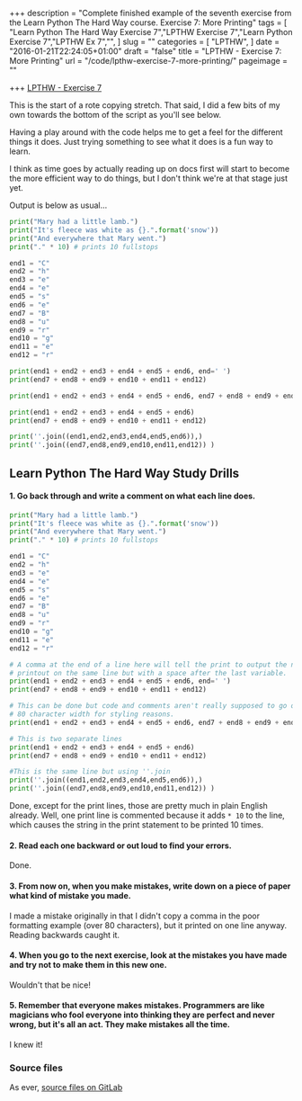 +++
description = "Complete finished example of the seventh exercise from the Learn Python The Hard Way course. Exercise 7: More Printing"
tags = [
  "Learn Python The Hard Way Exercise 7","LPTHW Exercise 7","Learn Python Exercise 7","LPTHW Ex 7","",
]
slug = ""
categories = [
  "LPTHW",
]
date = "2016-01-21T22:24:05+01:00"
draft = "false"
title = "LPTHW - Exercise 7: More Printing"
url = "/code/lpthw-exercise-7-more-printing/"
pageimage = ""

+++
[LPTHW - Exercise 7](http://learnpythonthehardway.org/book/ex7.html)

This is the start of a rote copying stretch. That said, I did a few bits of my own towards the bottom of the script as you'll see below. 

Having a play around with the code helps me to get a feel for the different things it does. Just trying something to see what it does is a fun way to learn. 

I think as time goes by actually reading up on docs first will start to become the more efficient way to do things, but I don't think we're at that stage just yet.

Output is below as usual...

```python
print("Mary had a little lamb.")
print("It's fleece was white as {}.".format('snow'))
print("And everywhere that Mary went.")
print("." * 10) # prints 10 fullstops

end1 = "C"
end2 = "h"
end3 = "e"
end4 = "e"
end5 = "s"
end6 = "e"
end7 = "B"
end8 = "u"
end9 = "r"
end10 = "g"
end11 = "e"
end12 = "r"

print(end1 + end2 + end3 + end4 + end5 + end6, end=' ')
print(end7 + end8 + end9 + end10 + end11 + end12)

print(end1 + end2 + end3 + end4 + end5 + end6, end7 + end8 + end9 + end10 + end11 + end12)

print(end1 + end2 + end3 + end4 + end5 + end6)
print(end7 + end8 + end9 + end10 + end11 + end12)

print(''.join((end1,end2,end3,end4,end5,end6)),)
print(''.join((end7,end8,end9,end10,end11,end12)) )
```

## Learn Python The Hard Way Study Drills

#### 1. Go back through and write a comment on what each line does.

```python
print("Mary had a little lamb.")
print("It's fleece was white as {}.".format('snow'))
print("And everywhere that Mary went.")
print("." * 10) # prints 10 fullstops

end1 = "C"
end2 = "h"
end3 = "e"
end4 = "e"
end5 = "s"
end6 = "e"
end7 = "B"
end8 = "u"
end9 = "r"
end10 = "g"
end11 = "e"
end12 = "r"

# A comma at the end of a line here will tell the print to output the next 
# printout on the same line but with a space after the last variable. 
print(end1 + end2 + end3 + end4 + end5 + end6, end=' ')
print(end7 + end8 + end9 + end10 + end11 + end12)

# This can be done but code and comments aren't really supposed to go over 
# 80 character width for styling reasons.
print(end1 + end2 + end3 + end4 + end5 + end6, end7 + end8 + end9 + end10 + end11 + end12)

# This is two separate lines
print(end1 + end2 + end3 + end4 + end5 + end6)
print(end7 + end8 + end9 + end10 + end11 + end12)

#This is the same line but using ''.join
print(''.join((end1,end2,end3,end4,end5,end6)),)
print(''.join((end7,end8,end9,end10,end11,end12)) )
```

Done, except for the print lines, those are pretty much in plain English already. Well, one print line is commented because it adds `* 10` to the line, which causes the string in the print statement to be printed 10 times. 

#### 2. Read each one backward or out loud to find your errors.

Done.

#### 3. From now on, when you make mistakes, write down on a piece of paper what kind of mistake you made.

I made a mistake originally in that I didn't copy a comma in the poor formatting example (over 80 characters), but it printed on one line anyway. Reading backwards caught it.

#### 4. When you go to the next exercise, look at the mistakes you have made and try not to make them in this new one.

Wouldn't that be nice!

#### 5. Remember that everyone makes mistakes. Programmers are like magicians who fool everyone into thinking they are perfect and never wrong, but it's all an act. They make mistakes all the time.

I knew it!

### Source files

As ever, [source files on GitLab](https://gitlab.com/josharcher/LPTHW)

